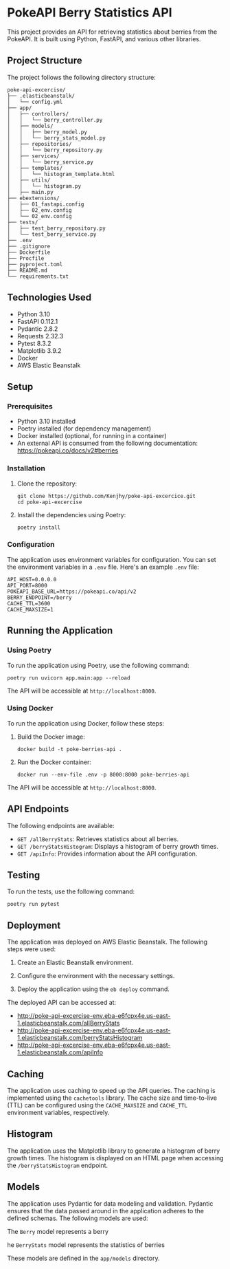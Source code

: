 # PokeAPI Berry Statistics API

This project provides an API for retrieving statistics about berries from the PokeAPI. It is built using Python, FastAPI, and various other libraries.

## Project Structure

The project follows the following directory structure:

```
poke-api-excercise/
├── .elasticbeanstalk/
│   └── config.yml
├── app/
│   ├── controllers/
│   │   └── berry_controller.py
│   ├── models/
│   │   ├── berry_model.py
│   │   └── berry_stats_model.py
│   ├── repositories/
│   │   └── berry_repository.py
│   ├── services/
│   │   └── berry_service.py
│   ├── templates/
│   │   └── histogram_template.html
│   ├── utils/
│   │   └── histogram.py
│   ├── main.py
├── ebextensions/
│   ├── 01_fastapi.config
│   ├── 02_env.config
│   └── 02_env.config  
├── tests/
│   ├── test_berry_repository.py
│   └── test_berry_service.py
├── .env
├── .gitignore
├── Dockerfile  
├── Procfile
├── pyproject.toml
├── README.md
└── requirements.txt
```

## Technologies Used

- Python 3.10
- FastAPI 0.112.1
- Pydantic 2.8.2
- Requests 2.32.3
- Pytest 8.3.2
- Matplotlib 3.9.2
- Docker
- AWS Elastic Beanstalk

## Setup

### Prerequisites

- Python 3.10 installed
- Poetry installed (for dependency management)
- Docker installed (optional, for running in a container)
- An external API is consumed from the following documentation: https://pokeapi.co/docs/v2#berries

### Installation

1. Clone the repository:
   ```
   git clone https://github.com/Kenjhy/poke-api-excercice.git
   cd poke-api-excercise
   ```

2. Install the dependencies using Poetry:
   ```
   poetry install
   ```

### Configuration

The application uses environment variables for configuration. You can set the environment variables in a `.env` file. Here's an example `.env` file:

```
API_HOST=0.0.0.0
API_PORT=8000
POKEAPI_BASE_URL=https://pokeapi.co/api/v2
BERRY_ENDPOINT=/berry
CACHE_TTL=3600
CACHE_MAXSIZE=1
```

## Running the Application

### Using Poetry

To run the application using Poetry, use the following command:

```
poetry run uvicorn app.main:app --reload
```

The API will be accessible at `http://localhost:8000`.

### Using Docker

To run the application using Docker, follow these steps:

1. Build the Docker image:
   ```
   docker build -t poke-berries-api .
   ```

2. Run the Docker container:
   ```
   docker run --env-file .env -p 8000:8000 poke-berries-api
   ```

The API will be accessible at `http://localhost:8000`.

## API Endpoints

The following endpoints are available:

- `GET /allBerryStats`: Retrieves statistics about all berries.
- `GET /berryStatsHistogram`: Displays a histogram of berry growth times.
- `GET /apiInfo`: Provides information about the API configuration.

## Testing

To run the tests, use the following command:

```
poetry run pytest
```

## Deployment

The application was deployed on AWS Elastic Beanstalk. The following steps were used:

1. Create an Elastic Beanstalk environment.

2. Configure the environment with the necessary settings.

3. Deploy the application using the `eb deploy` command.

The deployed API can be accessed at:
- http://poke-api-excercise-env.eba-e6fcpx4e.us-east-1.elasticbeanstalk.com/allBerryStats
- http://poke-api-excercise-env.eba-e6fcpx4e.us-east-1.elasticbeanstalk.com/berryStatsHistogram  
- http://poke-api-excercise-env.eba-e6fcpx4e.us-east-1.elasticbeanstalk.com/apiInfo

## Caching

The application uses caching to speed up the API queries. The caching is implemented using the `cachetools` library. The cache size and time-to-live (TTL) can be configured using the `CACHE_MAXSIZE` and `CACHE_TTL` environment variables, respectively.

## Histogram

The application uses the Matplotlib library to generate a histogram of berry growth times. The histogram is displayed on an HTML page when accessing the `/berryStatsHistogram` endpoint.

## Models

The application uses Pydantic for data modeling and validation. Pydantic ensures that the data passed around in the application adheres to the defined schemas. The following models are used:

The `Berry` model represents a berry

he `BerryStats` model represents the statistics of berries

These models are defined in the `app/models` directory.